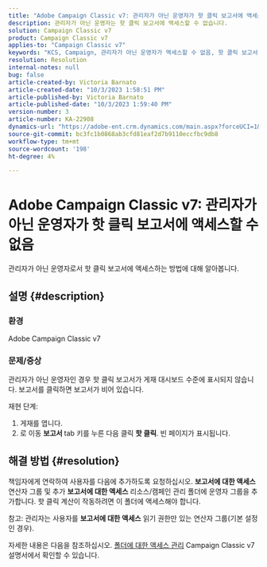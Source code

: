 ```yaml
---
title: "Adobe Campaign Classic v7: 관리자가 아닌 운영자가 핫 클릭 보고서에 액세스할 수 없음"
description: 관리자가 아닌 운영자는 핫 클릭 보고서에 액세스할 수 없습니다.
solution: Campaign Classic v7
product: Campaign Classic v7
applies-to: "Campaign Classic v7"
keywords: "KCS, Campaign, 관리자가 아닌 운영자가 액세스할 수 없음, 핫 클릭 보고서, Campaign Classic v7"
resolution: Resolution
internal-notes: null
bug: false
article-created-by: Victoria Barnato
article-created-date: "10/3/2023 1:58:51 PM"
article-published-by: Victoria Barnato
article-published-date: "10/3/2023 1:59:40 PM"
version-number: 3
article-number: KA-22908
dynamics-url: "https://adobe-ent.crm.dynamics.com/main.aspx?forceUCI=1&pagetype=entityrecord&etn=knowledgearticle&id=44fb80f7-f461-ee11-be6e-6045bd0067ea"
source-git-commit: bc3fc1b0868ab3cfd81eaf2d7b9110eccfbc9db8
workflow-type: tm+mt
source-wordcount: '198'
ht-degree: 4%

---
```


# Adobe Campaign Classic v7: 관리자가 아닌 운영자가 핫 클릭 보고서에 액세스할 수 없음


관리자가 아닌 운영자로서 핫 클릭 보고서에 액세스하는 방법에 대해 알아봅니다.

## 설명 {#description}


### 환경

Adobe Campaign Classic v7

### 문제/증상

관리자가 아닌 운영자인 경우 핫 클릭 보고서가 게재 대시보드 수준에 표시되지 않습니다. 보고서를 클릭하면 보고서가 비어 있습니다. 

재현 단계:

1. 게재를 엽니다.
2. 로 이동 <b>보고서 </b>tab 키를 누른 다음 클릭 <b>핫 클릭</b>. 빈 페이지가 표시됩니다.



## 해결 방법 {#resolution}


책임자에게 연락하여 사용자를 다음에 추가하도록 요청하십시오. <b>보고서에 대한 액세스</b> 연산자 그룹 및 추가 <b>보고서에 대한 액세스</b> 리소스/캠페인 관리 폴더에 운영자 그룹을 추가합니다. 핫 클릭 계산이 작동하려면 이 폴더에 액세스해야 합니다.

참고: 관리자는 사용자를 <b>보고서에 대한 액세스</b> 읽기 권한만 있는 연산자 그룹(기본 설정인 경우).

자세한 내용은 다음을 참조하십시오. [폴더에 대한 액세스 관리](https://experienceleague.adobe.com/docs/campaign-classic/using/getting-started/permissions/access-management-folders.html) Campaign Classic v7 설명서에서 확인할 수 있습니다.
